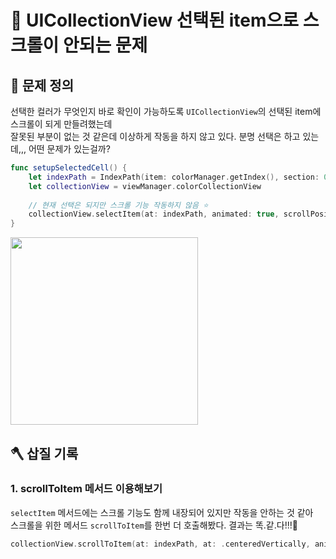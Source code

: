 # 🚧 UICollectionView 선택된 item으로 스크롤이 안되는 문제

## 🤔 문제 정의

선택한 컬러가 무엇인지 바로 확인이 가능하도록 `UICollectionView`의 선택된 item에 스크롤이 되게 만들려했는데   
잘못된 부분이 없는 것 같은데 이상하게 작동을 하지 않고 있다. 분명 선택은 하고 있는데,,, 어떤 문제가 있는걸까?

~~~swift
func setupSelectedCell() {
    let indexPath = IndexPath(item: colorManager.getIndex(), section: 0)
    let collectionView = viewManager.colorCollectionView
    
    // 현재 선택은 되지만 스크롤 기능 작동하지 않음 ⭐️
    collectionView.selectItem(at: indexPath, animated: true, scrollPosition: .centeredVertically)
}
~~~

<img width="300" src="https://user-images.githubusercontent.com/113565086/233839746-13897bd6-a355-4391-9e73-afa0c79fad32.gif">

<br>

## 🪓 삽질 기록

### 1. scrollToItem 메서드 이용해보기

`selectItem` 메서드에는 스크롤 기능도 함께 내장되어 있지만 작동을 안하는 것 같아   
스크롤을 위한 메서드 `scrollToItem`를 한번 더 호출해봤다. 결과는 똑.같.다!!!🤬

~~~swift
collectionView.scrollToItem(at: indexPath, at: .centeredVertically, animated: true)
~~~